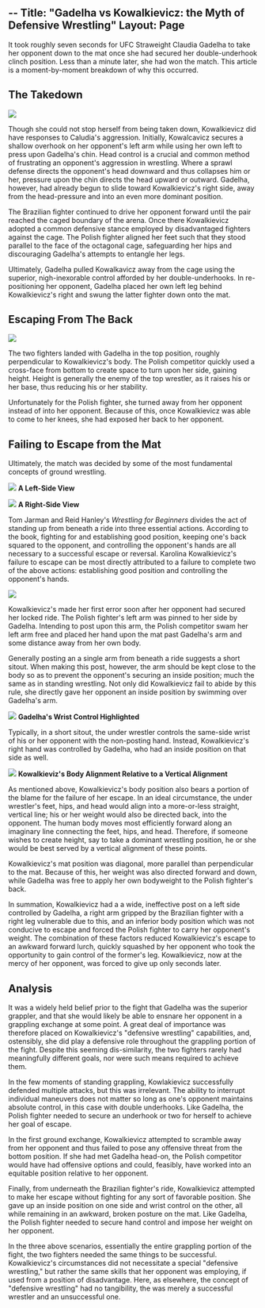 --
Title: "Gadelha vs Kowalkievicz: the Myth of Defensive Wrestling"
Layout: Page
--

It took roughly seven seconds for UFC Straweight Claudia Gadelha to take her opponent down to the mat once she had secured her double-underhook clinch position.  Less than a minute later, she had won the match. This article is a moment-by-moment breakdown of why this occurred. 

The Takedown
--




![](http://i.imgur.com/vW4nnbY.gif?1)

Though she could not stop herself from being taken down, Kowalkievicz did have responses to Caludia's aggression.  Initially, Kowalcavicz secures a shallow overhook on her opponent's left arm while using her own left to press upon Gadelha's chin.  Head control is a crucial and common method of frustrating an opponent's aggression in wrestling.  Where a sprawl defense directs the opponent's head downward and thus collapses him or her, pressure upon the chin directs the head upward or outward.  Gadelha, however, had already begun to slide toward Kowalkievicz's right side, away from the head-pressure and into an even more dominant position.


The Brazilian fighter continued to drive her opponent forward until the pair reached the caged boundary of the arena.  Once there Kowalkievicz adopted a common defensive stance employed by disadvantaged fighters against the cage.  The Polish fighter aligned her feet such that they stood parallel to the face of the octagonal cage, safeguarding her hips and discouraging Gadelha's attempts to entangle her legs.  

Ultimately, Gadelha pulled Kowalkavicz away from the cage using the superior, nigh-inexorable control afforded by her double-underhooks.  In re-positioning her opponent, Gadelha placed her own left leg behind Kowalkievicz's right and swung the latter fighter down onto the mat.


Escaping From The Back
--


![](http://i.imgur.com/Mg0qPdY.png)


The two fighters landed with Gadelha in the top position, roughly perpendicular to Kowalkievicz's body.  The Polish competitor quickly used a cross-face from bottom to create space to turn upon her side, gaining height.  Height is generally the enemy of the top wrestler, as it raises his or her base, thus reducing his or her stability.

Unfortunately for the Polish fighter, she turned away from her opponent instead of into her opponent.  Because of this, once Kowalkievicz was able to come to her knees, she had exposed her back to her opponent.

Failing to Escape from the Mat
--

Ultimately, the match was decided by some of the most fundamental concepts of ground wrestling.


![](http://i.imgur.com/tGcVvXa.png) **A Left-Side View**


![](http://i.imgur.com/98ZVSis.png?1) **A Right-Side View**


Tom Jarman and Reid Hanley's *Wrestling for Beginners* divides the act of standing up from beneath a ride into three essential actions.  According to the book, fighting for and establishing good position, keeping one's back squared to the opponent, and controlling the opponent's hands are all necessary to a successful escape or reversal. Karolina Kowalkievicz's failure to escape can be most directly attributed to a failure to complete two of the above actions: establishing good position and controlling the opponent's hands.


![](http://i.imgur.com/P2NqWsh.gif) 


Kowalkievicz's made her first error soon after her opponent had secured her locked ride. The Polish fighter's left arm was pinned to her side by Gadelha. Intending to post upon this arm, the Polish competitor swam her left arm free and placed her hand upon the mat past Gadelha's arm and some distance away from her own body.



Generally posting an a single arm from beneath a ride suggests a short sitout.  When making this post, however, the arm should be kept close to the body so as to prevent the opponent's securing an inside position; much the same as in standing wrestling.  Not only did Kowalkievicz fail to abide by this rule, she directly gave her opponent an inside position by swimming over Gadelha's arm.


![](http://i.imgur.com/tK9bIof.png?1) **Gadelha's Wrist Control Highlighted**


Typically, in a short sitout, the under wrestler controls the same-side wrist of his or her opponent with the non-posting hand.  Instead, Kowalkievicz's right hand was controlled by Gadelha, who had an inside position on that side as well.

![](http://i.imgur.com/i6jndOs.png?1) **Kowalkieviz's Body Alignment Relative to a Vertical Alignment**

As mentioned above, Kowalkievicz's body position also bears a portion of the blame for the failure of her escape.  In an ideal circumstance, the under wrestler's feet, hips, and head would align into a more-or-less straight, vertical line; his or her weight would also be directed back, into the opponent.  The human body moves most efficiently forward along an imaginary line connecting the feet, hips, and head. Therefore, if someone wishes to create height, say to take a dominant wrestling position, he or she would be best served by a vertical alignment of these points. 


Kowalkievicz's mat position was diagonal, more parallel than perpendicular to the mat. Because of this, her weight was also directed forward and down, while Gadelha was free to apply her own bodyweight to the Polish fighter's back.


In summation, Kowalkievicz had a a wide, ineffective post on a left side controlled by Gadelha, a right arm gripped by the Brazilian fighter with a right leg vulnerable due to this, and an inferior body position which was not conducive to escape and forced the Polish fighter to carry her opponent's weight.  The combination of these factors reduced Kowalkievicz's escape to an awkward forward lurch, quickly squashed by her opponent who took the opportunity to gain control of the former's leg.  Kowalkievicz, now at the mercy of her opponent, was forced to give up only seconds later.

Analysis
--


It was a widely held belief prior to the fight that Gadelha was the superior grappler, and that she would likely be able to ensnare her opponent in a grappling exchange at some point.  A great deal of importance was therefore placed on Kowalkievicz's "defensive wrestling" capabilities, and, ostensibly, she did play a defensive role throughout the grappling portion of the fight.  Despite this seeming dis-similarity, the two fighters rarely had meaningfully different goals, nor were such means required to achieve them.


In the few moments of standing grappling, Kowlakievicz successfully defended multiple attacks, but this was irrelevant.  The ability to interrupt individual maneuvers does not matter so long as one's opponent maintains absolute control, in this case with double underhooks.  Like Gadelha, the Polish fighter needed to secure an underhook or two for herself to achieve her goal of escape.


In the first ground exchange, Kowalkievicz attempted to scramble away from her opponent and thus failed to pose any offensive threat from the bottom position.  If she had met Gadelha head-on, the Polish competitor would have had offensive options and could, feasibly, have worked into an equitable position relative to her opponent.


Finally, from underneath the Brazilian fighter's ride, Kowalkievicz attempted to make her escape without fighting for any sort of favorable position.  She gave up an inside position on one side and wrist control on the other, all while remaining in an awkward, broken posture on the mat. Like Gadelha, the Polish fighter needed to secure hand control and impose her weight on her opponent.


In the three above scenarios, essentially the entire grappling portion of the fight, the two fighters needed the same things to be successful.  Kowalkievicz's circumstances did not necessitate a special "defensive wrestling," but rather the same skills that her opponent was employing, if used from a position of disadvantage.  Here, as elsewhere, the concept of "defensive wrestling" had no tangibility, the was merely a successful wrestler and an unsuccessful one. 


